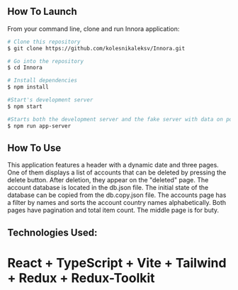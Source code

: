 ## How To Launch

From your command line, clone and run Innora application:

```bash
# Clone this repository
$ git clone https://github.com/kolesnikaleksv/Innora.git

# Go into the repository
$ cd Innora

# Install dependencies
$ npm install

#Start's development server
$ npm start

#Starts both the development server and the fake server with data on port 5000.
$ npm run app-server
```
## How To Use

This application features a header with a dynamic date and three pages. 
One of them displays a list of accounts that can be deleted by pressing the delete button. After deletion, they appear on the "deleted" page. 
The account database is located in the db.json file. The initial state of the database can be copied from the db.copy.json file. 
The accounts page has a filter by names and sorts the account country names alphabetically. Both pages have pagination and total item count. 
The middle page is for buty.

## Technologies Used:
# React + TypeScript + Vite + Tailwind + Redux + Redux-Toolkit